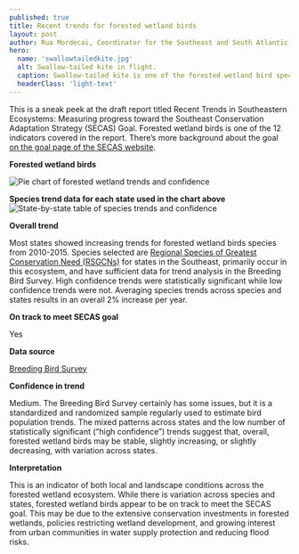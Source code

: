 ```yaml
---
published: true
title: Recent trends for forested wetland birds
layout: post
author: Rua Mordecai, Coordinator for the Southeast and South Atlantic Blueprints
hero:
  name: 'swallowtailedkite.jpg'
  alt: Swallow-tailed kite in flight.
  caption: Swallow-tailed kite is one of the forested wetland bird species included in the goal report. Photo by Andy Morffew/Flickr, CC BY 2.0.
  headerClass: 'light-text'
---
```

This is a sneak peek at the draft report titled Recent Trends in Southeastern Ecosystems: Measuring progress toward the Southeast Conservation Adaptation Strategy (SECAS) Goal. Forested wetland birds is one of the 12 indicators covered in the report. There’s more background about the goal [on the goal page of the SECAS website](http://secassoutheast.org/our-goal).

**Forested wetland birds**

![Pie chart of forested wetland trends and confidence]({{site.baseurl}}/images/forestedWetlandBirds_recentTrend-768x344.png)

<!--more-->

**Species trend data for each state used in the chart above**
![State-by-state table of species trends and confidence]({{site.baseurl}}/images/forestedWetlandBirds_recentTrend2-768x552.png)

**Overall trend**

Most states showed increasing trends for forested wetland birds species from 2010-2015. Species selected are [Regional Species of Greatest Conservation Need (RSGCNs)](http://secassoutheast.org/2019/09/30/Priorities-for-Conservation-in-Southeastern-States.html) for states in the Southeast, primarily occur in this ecosystem, and have sufficient data for trend analysis in the Breeding Bird Survey. High confidence trends were statistically significant while low confidence trends were not. Averaging species trends across species and states results in an overall 2% increase per year.

**On track to meet SECAS goal**

Yes

**Data source**

[Breeding Bird Survey](https://www.mbr-pwrc.usgs.gov/bbs/trend/tf15.shtml)

**Confidence in trend**

Medium. The Breeding Bird Survey certainly has some issues, but it is a standardized and randomized sample regularly used to estimate bird population trends. The mixed patterns across states and the low number of statistically significant (“high confidence”) trends suggest that, overall, forested wetland birds may be stable, slightly increasing, or slightly decreasing, with variation across states.

**Interpretation**

This is an indicator of both local and landscape conditions across the forested wetland ecosystem. While there is variation across species and states, forested wetland birds appear to be on track to meet the SECAS goal. This may be due to the extensive conservation investments in forested wetlands, policies restricting wetland development, and growing interest from urban communities in water supply protection and reducing flood risks.
